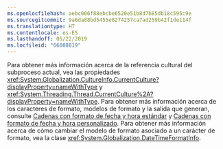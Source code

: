 ```yaml
---
ms.openlocfilehash: aebc006f88ebcbe6520e51b8d7b85db18c595c9e
ms.sourcegitcommit: 9a6da88bd5455e8274257ca7ad259b42f1de114f
ms.translationtype: HT
ms.contentlocale: es-ES
ms.lasthandoff: 05/22/2019
ms.locfileid: "66008819"
---
```


Para obtener más información acerca de la referencia cultural del subproceso actual, vea las propiedades <xref:System.Globalization.CultureInfo.CurrentCulture?displayProperty=nameWithType> y <xref:System.Threading.Thread.CurrentCulture%2A?displayProperty=nameWithType>. Para obtener más información acerca de los caracteres de formato, modelos de formato y la salida que generan, consulte [Cadenas con formato de fecha y hora estándar](~/docs/standard/base-types/standard-date-and-time-format-strings.md) y [Cadenas con formato de fecha y hora personalizado](~/docs/standard/base-types/custom-date-and-time-format-strings.md). Para obtener más información acerca de cómo cambiar el modelo de formato asociado a un carácter de formato, vea la clase <xref:System.Globalization.DateTimeFormatInfo>.  
